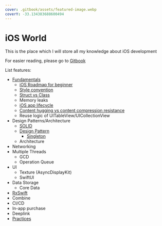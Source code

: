 ```yaml
---
cover: .gitbook/assets/featured-image.webp
coverY: -33.134383688600494
---
```


# iOS World

This is the place which I will store all my knowledge about iOS development

For easier reading, please go to [Gitbook](https://kien-bradley.gitbook.io/ios-world/)



List features:

* [Fundamentals](broken-reference)
  * [iOS Roadmap for beginner](fundamentals/lo-trinh-bat-dau-hoc-lap-trinh-ios.md)
  * [Style convention](fundamentals/style-convention.md)
  * [Struct vs Class](fundamentals/struct-vs-class.md)
  * Memory leaks
  * [iOS app lifecycle](fundamentals/ios-app-lifecycle.md)
  * [Content hugging vs content compression resistance](fundamentals/autolayout-priority.md)
  * Reuse logic of UITableView/UICollectionView
* Design Patterns/Architecture
  * [SOLID](design-patterns-architecture/solid.md)
  * [Design Pattern](design-patterns-architecture/design-pattern/)
    * [Singleton](design-patterns-architecture/design-pattern/singleton.md)
  * Architecture
* Networking
* Multiple Threads
  * GCD
  * Operation Queue
* UI
  * Texture (AsyncDisplayKit)
  * SwiftUI
* Data Storage
  * Core Data
* [RxSwift](broken-reference)
* Combine
* CI/CD
* In-app purchase
* Deeplink
* [Practices](broken-reference)
